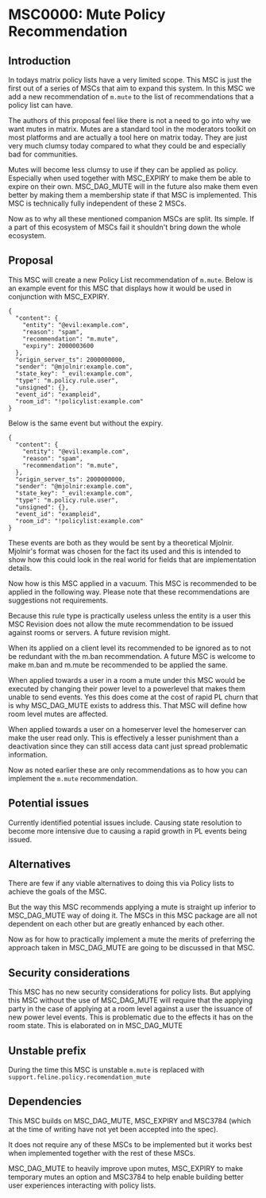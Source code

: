 # MSC0000: Mute Policy Recommendation

## Introduction

In todays matrix policy lists have a very limited scope. This MSC is just the first out of a series
of MSCs that aim to expand this system. In this MSC we add a new recommendation of `m.mute` to the list
of recommendations that a policy list can have.

The authors of this proposal feel like there is not a need to go into why we want mutes in matrix. Mutes are a
standard tool in the moderators toolkit on most platforms and are actually a tool here on matrix today.
They are just very much clumsy today compared to what they could be and especially bad for communities.

Mutes will become less clumsy to use if they can be applied as policy. Especially when used together with
MSC_EXPIRY to make them be able to expire on their own. MSC_DAG_MUTE will in the future also make them even better
by making them a membership state if that MSC is implemented. This MSC is technically fully independent
of these 2 MSCs.

Now as to why all these mentioned companion MSCs are split. Its simple. If a part of this ecosystem
of MSCs fail it shouldn't bring down the whole ecosystem.

## Proposal

This MSC will create a new Policy List recommendation of `m.mute`. Below is an example event for this MSC
that displays how it would be used in conjunction with MSC_EXPIRY.

```
{
  "content": {
    "entity": "@evil:example.com",
    "reason": "spam",
    "recommendation": "m.mute",
    "expiry": 2000003600
  },
  "origin_server_ts": 2000000000,
  "sender": "@mjolnir:example.com",
  "state_key": "_evil:example.com",
  "type": "m.policy.rule.user",
  "unsigned": {},
  "event_id": "exampleid",
  "room_id": "!policylist:example.com"
}
```

Below is the same event but without the expiry.

```
{
  "content": {
    "entity": "@evil:example.com",
    "reason": "spam",
    "recommendation": "m.mute",
  },
  "origin_server_ts": 2000000000,
  "sender": "@mjolnir:example.com",
  "state_key": "_evil:example.com",
  "type": "m.policy.rule.user",
  "unsigned": {},
  "event_id": "exampleid",
  "room_id": "!policylist:example.com"
}
```

These events are both as they would be sent by a theoretical Mjolnir. Mjolnir's format was chosen for
the fact its used and this is intended to show how this could look in the real world for fields that
are implementation details.

Now how is this MSC applied in a vacuum. This MSC is recommended to be applied in the following way.
Please note that these recommendations are suggestions not requirements.

Because this rule type is practically useless unless the entity is a user this MSC Revision does not
allow the mute recommendation to be issued against rooms or servers. A future revision might.

When its applied on a client level its recommended to be ignored as to not be redundant with the m.ban
recommendation. A future MSC is welcome to make m.ban and m.mute be recommended to be applied the same.

When applied towards a user in a room a mute under this MSC would be executed by changing their power level
to a powerlevel that makes them unable to send events. Yes this does come at the cost of rapid PL churn
that is why MSC_DAG_MUTE exists to address this. That MSC will define how room level mutes are affected.

When applied towards a user on a homeserver level the homeserver can make the user read only. This is
effectively a lesser punishment than a deactivation since they can still access data cant just spread
problematic information.

Now as noted earlier these are only recommendations as to how you can implement the `m.mute` recommendation.

## Potential issues

Currently identified potential issues include. Causing state resolution to become more intensive due to
causing a rapid growth in PL events being issued.

## Alternatives

There are few if any viable alternatives to doing this via Policy lists to achieve the goals of the MSC.

But the way this MSC recommends applying a mute is straight up inferior to MSC_DAG_MUTE way of doing it.
The MSCs in this MSC package are all not dependent on each other but are greatly enhanced by each other.

Now as for how to practically implement a mute the merits of preferring the approach taken in MSC_DAG_MUTE
are going to be discussed in that MSC.

## Security considerations

This MSC has no new security considerations for policy lists. But applying this MSC without the use of
MSC_DAG_MUTE will require that the applying party in the case of applying at a room level against a user
the issuance of new power level events. This is problematic due to the effects it has on the room state.
This is elaborated on in MSC_DAG_MUTE

## Unstable prefix

During the time this MSC is unstable `m.mute` is replaced with `support.feline.policy.recomendation_mute`

## Dependencies

This MSC builds on MSC_DAG_MUTE, MSC_EXPIRY and MSC3784 (which at the time of writing have not yet been accepted
into the spec).

It does not require any of these MSCs to be implemented but it works best when implemented together with the rest of these MSCs.

MSC_DAG_MUTE to heavily improve upon mutes, MSC_EXPIRY to make temporary mutes an option
and MSC3784 to help enable building better user experiences interacting with policy lists.
